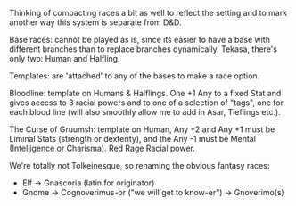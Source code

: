 Thinking of compacting races a bit as well to reflect the setting and to mark another way this system is separate from D&D.

Base races: cannot be played as is, since its easier to have a base with different branches than to replace branches dynamically. Tekasa, there's only two: Human and Halfling.

Templates: are 'attached' to any of the bases to make a race option.

Bloodline: template on Humans & Halflings. One +1 Any to a fixed Stat and gives access to 3 racial powers and to one of a selection of "tags", one for each blood line (will also smoothly allow me to add in Ásar, Tieflings etc.).

The Curse of Gruumsh: template on Human, Any +2 and Any +1 must be Liminal Stats (strength or dexterity), and the Any -1 must be Mental (Intelligence or Charisma). Red Rage Racial power.

We're totally not Tolkeinesque, so renaming the obvious fantasy races:
- Elf -> Gnascoria (latin for originator)
- Gnome -> Cognoverimus-or ("we will get to know-er") -> Gnoverimo(s)